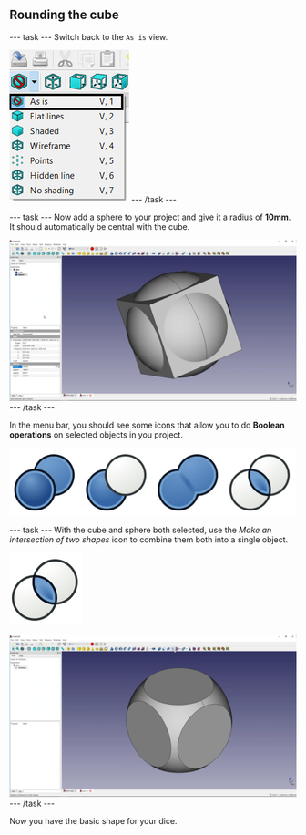 ## Rounding the cube
--- task ---
Switch back to the `As is` view.

![change-model-view](images/change-model-view.png)
--- /task ---

--- task ---
Now add a sphere to your project and give it a radius of **10mm**. It should automatically be central with the cube.

![cube-and-sphere](images/cube-and-sphere.png)
--- /task ---

In the menu bar, you should see some icons that allow you to do **Boolean operations** on selected objects in you project.

![Booleans](images/booleans.png)

--- task ---
With the cube and sphere both selected, use the *Make an intersection of two shapes* icon to combine them both into a single object.

![Part_Common](images/Part_Common.png)

![cube-intersect-sphere](images/cube-intersect-sphere.png)
--- /task ---

Now you have the basic shape for your dice.
